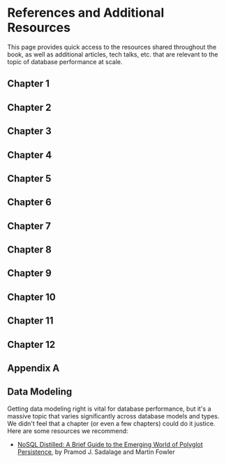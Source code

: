 # References and Additional Resources
This page provides quick access to the resources shared throughout the book, as well as additional articles, tech talks, etc. that are relevant to the topic of database performance at scale.

## Chapter 1

## Chapter 2

## Chapter 3

## Chapter 4

## Chapter 5

## Chapter 6

## Chapter 7

## Chapter 8

## Chapter 9

## Chapter 10

## Chapter 11

## Chapter 12

## Appendix A

## Data Modeling
Getting data modeling right is vital for database performance, but it's a massive topic that varies significantly across database models and types. We didn't feel that a chapter (or even a few chapters) could do it justice. Here are some resources we recommend: 

- [NoSQL Distilled: A Brief Guide to the Emerging World of Polyglot Persistence](https://martinfowler.com/books/nosql.html), by Pramod J. Sadalage and Martin Fowler








